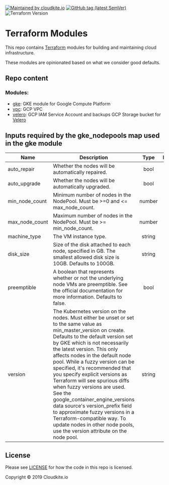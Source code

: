 [![Maintained by cloudkite.io](https://img.shields.io/badge/maintained%20by-cloudkite.io-%235849a6.svg)](https://cloudkite.io/)
[![GitHub tag (latest SemVer)](https://img.shields.io/github/tag/cloudkite-io/terraform-modules.svg?label=latest)](https://github.com/cloudkite-io/terraform-modules/releases/latest)
![Terraform Version](https://img.shields.io/badge/tf-%3E%3D0.12.9-blue.svg)

# Terraform Modules

This repo contains [Terraform](https://www.terraform.io/docs/configuration/modules.html) modules for building and maintaining cloud infrastructure.

These modules are opinionated based on what we consider good defaults.

## Repo content

### Modules:

* [gke](https://github.com/cloudkite-io/terraform-modules/tree/master/modules/gcp/gke): GKE module for Google Compute Platform
* [vpc](https://github.com/cloudkite-io/terraform-modules/tree/master/modules/gcp/vpc): GCP VPC
* [velero](https://github.com/cloudkite-io/terraform-modules/tree/master/modules/gcp/velero): GCP IAM Service Account and backups GCP Storage bucket for [Velero](https://velero.io)

## Inputs required by the gke_nodepools map used in the gke module

| Name | Description | Type | Required |
|------|-------------|:----:|:-----:|
| auto\_repair | Whether the nodes will be automatically repaired. | bool | yes |
| auto\_upgrade | Whether the nodes will be automatically upgraded. | bool | yes |
| min\_node\_count | Minimum number of nodes in the NodePool. Must be >=0 and <= max_node_count. | number| yes |
| max\_node\_count | Maximum number of nodes in the NodePool. Must be >= min_node_count. | number | yes |
| machine\_type | The VM instance type. | string | yes |
| disk\_size | Size of the disk attached to each node, specified in GB. The smallest allowed disk size is 10GB. Defaults to 100GB. | string | yes |
| preemptible | A boolean that represents whether or not the underlying node VMs are preemptible. See the official documentation for more information. Defaults to false. | bool | yes |
| version | The Kubernetes version on the nodes. Must either be unset or set to the same value as min_master_version on create. Defaults to the default version set by GKE which is not necessarily the latest version. This only affects nodes in the default node pool. While a fuzzy version can be specified, it's recommended that you specify explicit versions as Terraform will see spurious diffs when fuzzy versions are used. See the google_container_engine_versions data source's version_prefix field to approximate fuzzy versions in a Terraform-compatible way. To update nodes in other node pools, use the version attribute on the node pool. | string | yes |

## License

Please see [LICENSE](https://github.com/cloudkite-io/terraform-modules/blob/master/LICENSE) for how the code in this
repo is licensed.

Copyright &copy; 2019 Cloudkite.io
